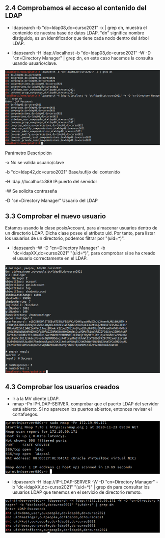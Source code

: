 ## 2.4 Comprobamos el acceso al contenido del LDAP

* ldapsearch -b "dc=ldap08,dc=curso2021" -x | grep dn, muestra el contenido de nuestra base de datos LDAP. "dn" significa nombre distiguido, es un identificador que tiene cada nodo dentro del árbol LDAP.

* ldapsearch -H ldap://localhost -b "dc=ldap08,dc=curso2021" -W -D "cn=Directory Manager" | grep dn, en este caso hacemos la consulta usando usuario/clave.

![](imagenes/2.png)

Parámetro 	Descripción

-x 	No se valida usuario/clave

-b "dc=ldap42,dc=curso2021" 	Base/sufijo del contenido

-H ldap://localhost:389 	IP:puerto del servidor

-W 	Se solicita contraseña

-D "cn=Directory Manager" 	Usuario del LDAP

## 3.3 Comprobar el nuevo usuario

Estamos usando la clase posixAccount, para almacenar usuarios dentro de un directorio LDAP. Dicha clase posee el atributo uid. Por tanto, para listar los usuarios de un directorio, podemos filtrar por "(uid=*)".

* ldapsearch -W -D "cn=Directory Manager" -b "dc=ldapXX,dc=curso2021" "(uid=*)", para comprobar si se ha creado el usuario correctamente en el LDAP.

![](imagenes/3.png)

## 4.3 Comprobar los usuarios creados

* Ir a la MV cliente LDAP.
* nmap -Pn IP-LDAP-SERVER, comprobar que el puerto LDAP del servidor está abierto. Si no aparecen los puertos abiertos, entonces revisar el cortafuegos.

![](imagenes/4.png)

* ldpasearch -H ldap://IP-LDAP-SERVER -W -D "cn=Directory Manager" -b "dc=ldapXX,dc=curso2021" "(uid=*)" | grep dn para consultar los usuarios LDAP que tenemos en el servicio de directorio remoto.

![](imagenes/5.png)
